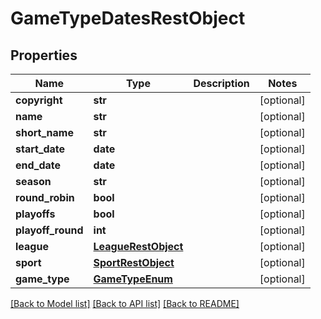 # GameTypeDatesRestObject

## Properties
Name | Type | Description | Notes
------------ | ------------- | ------------- | -------------
**copyright** | **str** |  | [optional] 
**name** | **str** |  | [optional] 
**short_name** | **str** |  | [optional] 
**start_date** | **date** |  | [optional] 
**end_date** | **date** |  | [optional] 
**season** | **str** |  | [optional] 
**round_robin** | **bool** |  | [optional] 
**playoffs** | **bool** |  | [optional] 
**playoff_round** | **int** |  | [optional] 
**league** | [**LeagueRestObject**](LeagueRestObject.md) |  | [optional] 
**sport** | [**SportRestObject**](SportRestObject.md) |  | [optional] 
**game_type** | [**GameTypeEnum**](GameTypeEnum.md) |  | [optional] 

[[Back to Model list]](../README.md#documentation-for-models) [[Back to API list]](../README.md#documentation-for-api-endpoints) [[Back to README]](../README.md)


